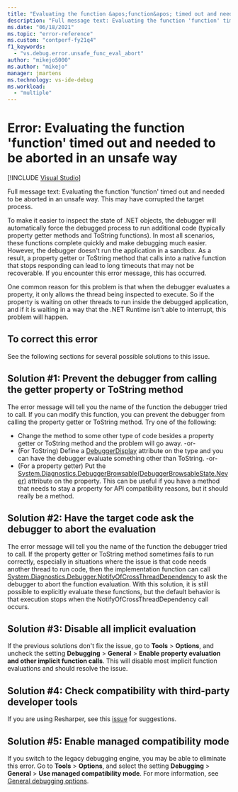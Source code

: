 ```yaml
---
title: "Evaluating the function &apos;function&apos; timed out and needed to be aborted in an unsafe way | Microsoft Docs"
description: "Full message text: Evaluating the function 'function' timed out and needed to be aborted in an unsafe way."
ms.date: "06/18/2021"
ms.topic: "error-reference"
ms.custom: "contperf-fy21q4"
f1_keywords:
  - "vs.debug.error.unsafe_func_eval_abort"
author: "mikejo5000"
ms.author: "mikejo"
manager: jmartens
ms.technology: vs-ide-debug
ms.workload:
  - "multiple"
---
```

# Error: Evaluating the function &#39;function&#39; timed out and needed to be aborted in an unsafe way

 [!INCLUDE [Visual Studio](~/includes/applies-to-version/vs-not-mac.md)]

Full message text: Evaluating the function 'function' timed out and needed to be aborted in an unsafe way. This may have corrupted the target process.

To make it easier to inspect the state of .NET objects, the debugger will automatically force the debugged process to run additional code (typically property getter methods and ToString functions). In most all scenarios, these functions complete quickly and make debugging much easier. However, the debugger doesn't run the application in a sandbox. As a result, a property getter or ToString method that calls into a native function that stops responding can lead to long timeouts that may not be recoverable. If you encounter this error message, this has occurred.

One common reason for this problem is that when the debugger evaluates a property, it only allows the thread being inspected to execute. So if the property is waiting on other threads to run inside the debugged application, and if it is waiting in a way that the .NET Runtime isn't able to interrupt, this problem will happen.

## To correct this error

See the following sections for several possible solutions to this issue.

## Solution #1: Prevent the debugger from calling the getter property or ToString method

The error message will tell you the name of the function the debugger tried to call. If you can modify this function, you can prevent the debugger from calling the property getter or ToString method. Try one of the following:

* Change the method to some other type of code besides a property getter or ToString method and the problem will go away.
  -or-
* (For ToString) Define a [DebuggerDisplay](../debugger/using-the-debuggerdisplay-attribute.md) attribute on the type and you can have the debugger evaluate something other than ToString.
  -or-
* (For a property getter) Put the [System.Diagnostics.DebuggerBrowsable(DebuggerBrowsableState.Never)](/dotnet/api/system.diagnostics.debuggerbrowsableattribute) attribute on the property. This can be useful if you have a method that needs to stay a property for API compatibility reasons, but it should really be a method.

## Solution #2: Have the target code ask the debugger to abort the evaluation

The error message will tell you the name of the function the debugger tried to call. If the property getter or ToString method sometimes fails to run correctly, especially in situations where the issue is that code needs another thread to run code, then the implementation function can call [System.Diagnostics.Debugger.NotifyOfCrossThreadDependency](/dotnet/api/system.diagnostics.debugger.notifyofcrossthreaddependency) to ask the debugger to abort the function evaluation. With this solution, it is still possible to explicitly evaluate these functions, but the default behavior is that execution stops when the NotifyOfCrossThreadDependency call occurs.

## Solution #3: Disable all implicit evaluation

If the previous solutions don't fix the issue, go to **Tools** > **Options**, and uncheck the setting **Debugging** > **General** > **Enable property evaluation and other implicit function calls**. This will disable most implicit function evaluations and should resolve the issue.

## Solution #4: Check compatibility with third-party developer tools

If you are using Resharper, see this [issue](https://youtrack.jetbrains.com/issue/RSRP-476824) for suggestions.

## Solution #5: Enable managed compatibility mode

If you switch to the legacy debugging engine, you may be able to eliminate this error. Go to **Tools** > **Options**, and select the setting **Debugging** > **General** > **Use managed compatibility mode**. For more information, see [General debugging options](../debugger/general-debugging-options-dialog-box.md).
